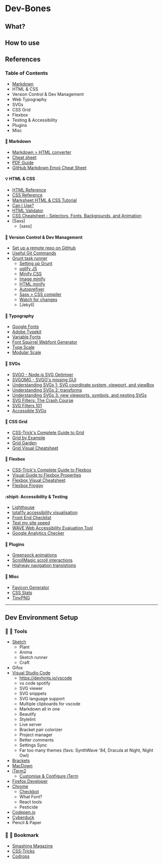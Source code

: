 # Dev-Bones

## What?

## How to use

## References

### Table of Contents
- [Markdown](#pencil-markdown)
- HTML & CSS
- Version Control & Dev Management
- Web Typography
- SVGs
- CSS Grid
- Flexbox
- Testing & Accessibility
- Plugins
- Misc

#### :pencil: Markdown
- [Markdown > HTML converter](https://daringfireball.net/projects/markdown/dingus)
- [Cheat sheet](https://www.markdownguide.org/cheat-sheet/)
- [PDF Guide](https://guides.github.com/pdfs/markdown-cheatsheet-online.pdf)
- [GitHub Markdown Emoji Cheat Sheet](https://gist.github.com/rxaviers/7360908)

#### :bulb: HTML & CSS
- [HTML Reference](https://htmlreference.io/)
- [CSS Reference](https://cssreference.io/)
- [Marksheet HTML & CSS Tutorial](https://marksheet.io/)
- [Can I Use?](https://caniuse.com/)
- [HTML Validator](https://validator.w3.org/)
- [CSS Cheatsheet - Selectors, Fonts, Backgrounds, and Animation](https://devhints.io/css)
- [Sass]
	- [sass]

#### :construction: Version Control & Dev Management
- [Set up a remote repo on GitHub](https://help.github.com/en/articles/adding-an-existing-project-to-github-using-the-command-line)
- [Useful Git Commands](https://github.com/SaysKez/UsefulGitCommands)
- [Grunt task runner](https://gruntjs.com/)
	-	[Setting up Grunt](https://24ways.org/2013/grunt-is-not-weird-and-hard/)
	- [uglify JS](https://github.com/gruntjs/grunt-contrib-uglify)
	- [Minify CSS](https://www.npmjs.com/package/grunt-contrib-cssmin)
	- [Image minify](https://www.npmjs.com/package/grunt-contrib-imagemin)
	- [HTML minify](https://www.npmjs.com/package/grunt-contrib-htmlmin)
	- [Autoprefixer](https://github.com/nDmitry/grunt-postcss)
	- [Sass > CSS compiler](https://github.com/gruntjs/grunt-contrib-sass)
	- [Watch for changes](https://github.com/gruntjs/grunt-contrib-watch)
	- [Jekyll]

#### :musical_score: Typography
- [Google Fonts](https://fonts.google.com/)
- [Adobe Typekit](https://fonts.adobe.com/typekit)
- [Variable Fonts](https://v-fonts.com/)
- [Font Squirrel Webfont Generator](https://www.fontsquirrel.com/tools/webfont-generator)
- [Type Scale](https://type-scale.com/)
- [Modular Scale](https://www.modularscale.com/)

#### :cherry_blossom: SVGs
- [SVGO - Node.js SVG Optimser](https://github.com/svg/svgo)
- [SVGOMG - SVGO's missing GUI](https://jakearchibald.github.io/svgomg/)
- [Understanding SVGs 1: SVG coordinate system, viewport, and viewBox](https://www.sarasoueidan.com/blog/svg-coordinate-systems/)
- [Understanding SVGs 2: transforms](https://www.sarasoueidan.com/blog/svg-transformations/)
- [Understanding SVGs 3: new viewports, symbols, and nesting SVGs](https://www.sarasoueidan.com/blog/nesting-svgs/)
- [SVG Filters: The Crash Course](https://www.sarasoueidan.com/blog/svg-filters/)
- [SVG Filters 101](https://www.sarasoueidan.com/blog/svg-filters-101/)
- [Accessible SVGs](https://css-tricks.com/accessible-svgs/)

#### :triangular_ruler: CSS Grid
- [CSS-Trick's Complete Guide to Grid](https://css-tricks.com/snippets/css/complete-guide-grid/)
- [Grid by Example](https://gridbyexample.com/)
- [Grid Garden](https://cssgridgarden.com/)
- [Grid Visual Cheatsheet](http://grid.malven.co/)

#### :wrench: Flexbox
- [CSS-Trick's Complete Guide to Flexbox](https://css-tricks.com/snippets/css/a-guide-to-flexbox/)
- [Visual Guide to Flexbox Properties](https://scotch.io/tutorials/a-visual-guide-to-css3-flexbox-properties)
- [Flexbox Visual Cheatsheet](http://flexbox.malven.co/)
- [Flexbox Froggy](https://flexboxfroggy.com/)

#### :shipit: Accessibility & Testing
- [Lighthouse](https://github.com/GoogleChrome/lighthouse)
- [tota11y accessibility visualisation](https://khan.github.io/tota11y/)
- [Front End Checklist](https://github.com/thedaviddias/Front-End-Checklist)
- [Test my site speed](https://www.thinkwithgoogle.com/intl/en-gb/feature/testmysite)
- [WAVE Web Accessibility Evaluation Tool](http://wave.webaim.org/)
- [Google Analytics Checker](http://www.gachecker.com/)

#### :electric_plug: Plugins
- [Greensock animations](https://greensock.com/)
- [ScrollMagic scroll interactions](https://scrollmagic.io/)
- [Highway navigation transistions](https://highway.js.org/)

#### :space_invader: Misc
- [Favicon Generator](https://realfavicongenerator.net/)
- [CSS Stats](https://cssstats.com/)
- [TinyPNG](https://tinypng.com/)

-------------

## Dev Environment Setup

### :hammer: :art: Tools
- [Sketch]()
	- Plant
	- Anima
	- Sketch runner
	- Craft
- Gifox
- [Visual Studio Code](https://code.visualstudio.com/)
	- https://devhints.io/vscode
	- vs code spotify
	- SVG viewer
	- SVG snippets
	- SVG language support
	- Multiple clipboards for vscode
	- Markdown all in one
	- Beautify
	- Stylelint
	- Live server
	- Bracket pair colorizer
	- Project manager
	- Better comments
	- Settings Sync
	- Far too many themes (favs: SynthWave '84, Dracula at Night, Night Owl)
- [Brackets](http://brackets.io/)
- [MacDown](https://macdown.uranusjr.com/)
- [iTerm2](https://www.iterm2.com/)
	- [Customise & Configure iTerm](https://medium.freecodecamp.org/how-you-can-style-your-terminal-like-medium-freecodecamp-or-any-way-you-want-f499234d48bc)
- [Firefox Developer](https://www.mozilla.org/en-GB/firefox/developer/)
- [Chrome]()
	- [Checkbot](https://www.checkbot.io/)
	- What Font?
	- React tools
	- Pesticide
- [Codepen.io](https://codepen.io/#)
- [Cyberduck](https://cyberduck.io/)
- Pencil & Paper


### :dart: :love_letter: Bookmark
- [Smashing Magazine](https://www.smashingmagazine.com/)
- [CSS-Tricks](https://css-tricks.com/)
- [Codrops](https://tympanus.net/codrops/)